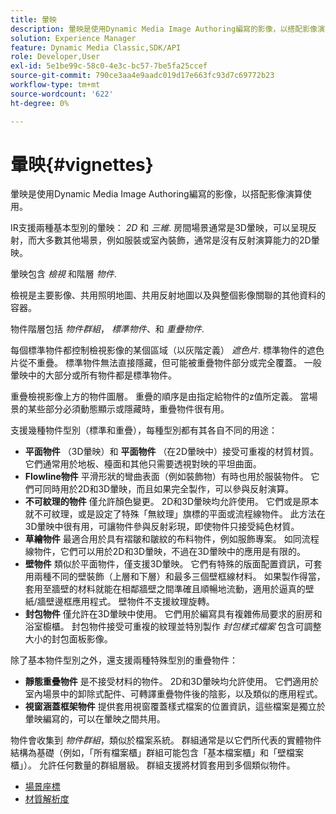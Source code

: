 ```yaml
---
title: 暈映
description: 暈映是使用Dynamic Media Image Authoring編寫的影像，以搭配影像演算使用。
solution: Experience Manager
feature: Dynamic Media Classic,SDK/API
role: Developer,User
exl-id: 5e1be99c-58c0-4e3c-bc57-7be5fa25ccef
source-git-commit: 790ce3aa4e9aadc019d17e663fc93d7c69772b23
workflow-type: tm+mt
source-wordcount: '622'
ht-degree: 0%

---
```


# 暈映{#vignettes}

暈映是使用Dynamic Media Image Authoring編寫的影像，以搭配影像演算使用。

IR支援兩種基本型別的暈映： *2D* 和 *三維*. 房間場景通常是3D暈映，可以呈現反射，而大多數其他場景，例如服裝或室內裝飾，通常是沒有反射演算能力的2D暈映。

暈映包含 *檢視* 和階層 *物件*.

檢視是主要影像、共用照明地圖、共用反射地圖以及與整個影像關聯的其他資料的容器。

物件階層包括 *物件群組*， *標準物件*、和 *重疊物件*.

每個標準物件都控制檢視影像的某個區域（以灰階定義） *遮色片*. 標準物件的遮色片從不重疊。 標準物件無法直接隱藏，但可能被重疊物件部分或完全覆蓋。 一般暈映中的大部分或所有物件都是標準物件。

重疊檢視影像上方的物件圖層。 重疊的順序是由指定給物件的z值所定義。 當場景的某些部分必須動態顯示或隱藏時，重疊物件很有用。

支援幾種物件型別（標準和重疊），每種型別都有其各自不同的用途：

* **平面物件** （3D暈映）和 **平面物件** （在2D暈映中）接受可重複的材質材質。 它們通常用於地板、檯面和其他只需要透視對映的平坦曲面。
* **Flowline物件** 平滑形狀的彎曲表面（例如裝飾物）有時也用於服裝物件。 它們可同時用於2D和3D暈映，而且如果完全製作，可以參與反射演算。
* **不可紋理的物件** 僅允許顏色變更。 2D和3D暈映均允許使用。 它們或是原本就不可紋理，或是設定了特殊「無紋理」旗標的平面或流程線物件。 此方法在3D暈映中很有用，可讓物件參與反射彩現，即使物件只接受純色材質。
* **草繪物件** 最適合用於具有褶皺和皺紋的布料物件，例如服飾專案。 如同流程線物件，它們可以用於2D和3D暈映，不過在3D暈映中的應用是有限的。
* **壁物件** 類似於平面物件，僅支援3D暈映。 它們有特殊的版面配置資訊，可套用兩種不同的壁裝飾（上層和下層）和最多三個壁框線材料。 如果製作得當，套用至牆壁的材料就能在相鄰牆壁之間準確且順暢地流動，適用於逼真的壁紙/牆壁邊框應用程式。 壁物件不支援紋理旋轉。
* **封包物件** 僅允許在3D暈映中使用。 它們用於編寫具有複雜佈局要求的廚房和浴室櫥櫃。 封包物件接受可重複的紋理並特別製作 *封包樣式檔案* 包含可調整大小的封包面板影像。

除了基本物件型別之外，還支援兩種特殊型別的重疊物件：

* **靜態重疊物件** 是不接受材料的物件。 2D和3D暈映均允許使用。 它們適用於室內場景中的卸除式配件、可轉譯重疊物件後的陰影，以及類似的應用程式。
* **視窗涵蓋框架物件** 提供套用視窗覆蓋樣式檔案的位置資訊，這些檔案是獨立於暈映編寫的，可以在暈映之間共用。

物件會收集到 *物件群組*，類似於檔案系統。 群組通常是以它們所代表的實體物件結構為基礎（例如，「所有檔案櫃」群組可能包含「基本檔案櫃」和「壁檔案櫃」）。 允許任何數量的群組層級。 群組支援將材質套用到多個類似物件。

* [場景座標](c-ir-scene-coordinates.md)
* [材質解析度](c-ir-material-resolution.md)
